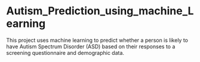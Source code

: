 # Autism_Prediction_using_machine_Learning
This project uses machine learning to predict whether a person is likely to have Autism Spectrum Disorder (ASD) based on their responses to a screening questionnaire and demographic data.

